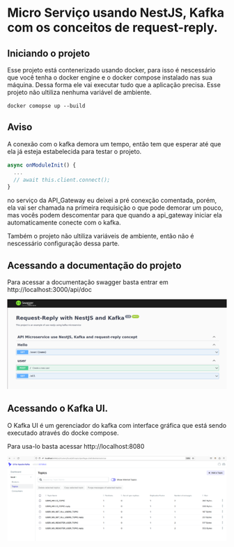 # Micro Serviço usando NestJS, Kafka com os conceitos de request-reply.

## Iniciando o projeto
Esse projeto está contenerizado usando docker, para isso é nescessário que você tenha o docker engine e o docker compose instalado nas sua máquina. Dessa forma ele vai executar tudo que a aplicação precisa. Esse projeto não ultiliza nenhuma variável de ambiente.

```console
docker comopse up --build
```

## Aviso
A conexão com o kafka demora um tempo, então tem que esperar até que ela já esteja estabelecida para testar o projeto.

```typescript
async onModuleInit() {
  ...
  // await this.client.connect();
}
```
no serviço da API_Gateway eu deixei a pré conexção comentada, porém, ela vai ser chamada na primeira requisição o que pode demorar um pouco, mas vocês podem descomentar para que quando a api_gateway iniciar ela automaticamente conecte com o kafka.

Também o projeto não ultiliza variáveis de ambiente, então não é nescessário configuração dessa parte.

## Acessando a documentação do projeto

Para acessar a documentação swagger basta entrar em http://localhost:3000/api/doc

![Kafka UI](./assets/Screenshot%20from%202023-02-26%2011-17-14.png)

## Acessando o Kafka UI.

O Kafka UI é um gerenciador do kafka com interface gráfica que está sendo executado através do docke compose.

Para usa-lo basta acessar http://localhost:8080

![Kafka UI](./assets/Screenshot%20from%202023-02-26%2011-14-24.png)
